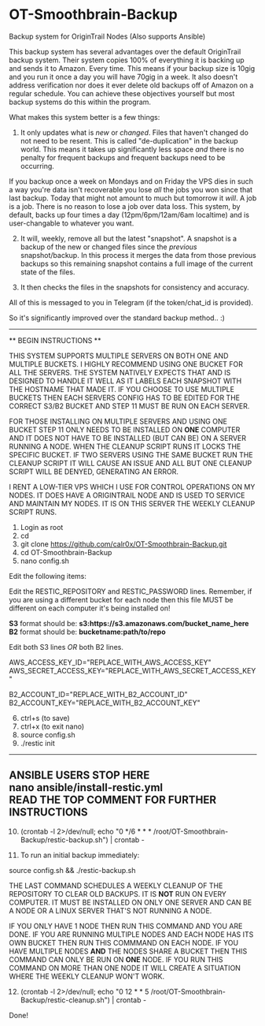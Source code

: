# OT-Smoothbrain-Backup
Backup system for OriginTrail Nodes (Also supports Ansible)

This backup system has several advantages over the default OriginTrail backup system. Their system copies 100% of everything it is backing up and sends it to Amazon. Every time. This means if your backup size is 10gig and you run it once a day you will have 70gig in a week. It also doesn't address verification nor does it ever delete old backups off of Amazon on a regular schedule. You can achieve these objectives yourself but most backup systems do this within the program.

What makes this system better is a few things:  

1. It only updates what is _new_ or _changed_. Files that haven't changed do not need to be resent. This is called "de-duplication" in the backup world. This means it takes up significantly less space _and_ there is no penalty for frequent backups and frequent backups need to be occurring.

If you backup once a week on Mondays and on Friday the VPS dies in such a way you're data isn't recoverable you lose _all_ the jobs you won since that last backup. Today that might not amount to much but tomorrow it _will_. A job is a job. There is no reason to lose a job over data loss. This system, by default, backs up four times a day (12pm/6pm/12am/6am localtime) and is user-changable to whatever you want.

2. It will, weekly, remove all but the latest "snapshot". A snapshot is a backup of the new or changed files since the _previous_ snapshot/backup. In this process it merges the data from those previous backups so this remaining snapshot contains a full image of the current state of the files.

3. It then checks the files in the snapshots for consistency and accuracy.

All of this is messaged to you in Telegram (if the token/chat_id is provided).

So it's significantly improved over the standard backup method.. :)

---

** BEGIN INSTRUCTIONS **

THIS SYSTEM SUPPORTS MULTIPLE SERVERS ON BOTH ONE AND MULTIPLE BUCKETS. I HIGHLY RECOMMEND USING ONE BUCKET FOR ALL THE SERVERS. THE SYSTEM NATIVELY EXPECTS THAT AND IS DESIGNED TO HANDLE IT WELL AS IT LABELS EACH SNAPSHOT WITH THE HOSTNAME THAT MADE IT. IF YOU CHOOSE TO USE MULTIPLE BUCKETS THEN EACH SERVERS CONFIG HAS TO BE EDITED FOR THE CORRECT S3/B2 BUCKET AND STEP 11 MUST BE RUN ON EACH SERVER.

FOR THOSE INSTALLING ON MULTIPLE SERVERS AND USING ONE BUCKET STEP 11 ONLY NEEDS TO BE INSTALLED ON **ONE** COMPUTER AND IT DOES NOT HAVE TO BE INSTALLED (BUT CAN BE) ON A SERVER RUNNING A NODE. WHEN THE CLEANUP SCRIPT RUNS IT LOCKS THE SPECIFIC BUCKET. IF TWO SERVERS USING THE SAME BUCKET RUN THE CLEANUP SCRIPT IT WILL CAUSE AN ISSUE AND ALL BUT ONE CLEANUP SCRIPT WILL BE DENYED, GENERATING AN ERROR.

I RENT A LOW-TIER VPS WHICH I USE FOR CONTROL OPERATIONS ON MY NODES. IT DOES HAVE A ORIGINTRAIL NODE AND IS USED TO SERVICE AND MAINTAIN MY NODES. IT IS ON THIS SERVER THE WEEKLY CLEANUP SCRIPT RUNS.

1. Login as root
2. cd
3. git clone https://github.com/calr0x/OT-Smoothbrain-Backup.git
4. cd OT-Smoothbrain-Backup
5. nano config.sh

Edit the following items:

Edit the RESTIC_REPOSITORY and RESTIC_PASSWORD lines. Remember, if you are using a different bucket for each node then this file MUST be different on each computer it's being installed on!

  __S3__ format should be: __s3:ht<span>tps://s3.amazonaws.com/bucket_name_here__  
  __B2__ format should be: __bucketname:path/to/repo__

Edit both S3 lines *OR* both B2 lines.

  AWS_ACCESS_KEY_ID="REPLACE_WITH_AWS_ACCESS_KEY"  
  AWS_SECRET_ACCESS_KEY="REPLACE_WITH_AWS_SECRET_ACCESS_KEY"

  B2_ACCOUNT_ID="REPLACE_WITH_B2_ACCOUNT_ID"  
  B2_ACCOUNT_KEY="REPLACE_WITH_B2_ACCOUNT_KEY"

6. ctrl+s (to save)  
7. ctrl+x (to exit nano)
8. source config.sh
9. ./restic init

---
__ANSIBLE USERS STOP HERE__  
__nano ansible/install-restic.yml__  
__READ THE TOP COMMENT FOR FURTHER INSTRUCTIONS__
---

10. (crontab -l 2>/dev/null; echo "0 */6 * * * /root/OT-Smoothbrain-Backup/restic-backup.sh") | crontab -

11. To run an initial backup immediately:

source config.sh && ./restic-backup.sh

THE LAST COMMAND SCHEDULES A WEEKLY CLEANUP OF THE REPOSITORY TO CLEAR OLD BACKUPS. IT IS **NOT** RUN ON EVERY COMPUTER. IT MUST BE INSTALLED ON ONLY ONE SERVER AND CAN BE A NODE OR A LINUX SERVER THAT'S NOT RUNNING A NODE.

IF YOU ONLY HAVE 1 NODE THEN RUN THIS COMMAND AND YOU ARE DONE. IF YOU ARE RUNNING MULTIPLE NODES AND EACH NODE HAS ITS OWN BUCKET THEN RUN THIS COMMMAND ON EACH NODE. IF YOU HAVE MULTIPLE NODES **AND** THE NODES SHARE A BUCKET THEN THIS COMMAND CAN ONLY BE RUN ON **ONE** NODE. IF YOU RUN THIS COMMAND ON MORE THAN ONE NODE IT WILL CREATE A SITUATION WHERE THE WEEKLY CLEANUP WON'T WORK.

12. (crontab -l 2>/dev/null; echo "0 12 * * 5 /root/OT-Smoothbrain-Backup/restic-cleanup.sh") | crontab -

Done!
